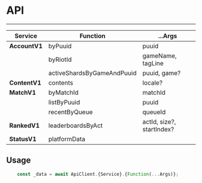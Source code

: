 # API

-----------

| Service       | Function                   | ...Args                   |
| ------------- | -------------------------- | ------------------------- |
| **AccountV1** | byPuuid                    | puuid                     |
|               | byRiotId                   | gameName, tagLine         |
|               | activeShardsByGameAndPuuid | puuid, game?              |
| **ContentV1** | contents                   | locale?                   |
| **MatchV1**   | byMatchId                  | matchId                   |
|               | listByPuuid                | puuid                     |
|               | recentByQueue              | queueId                   |
| **RankedV1**  | leaderboardsByAct          | actId, size?, startIndex? |
| **StatusV1**  | platformData               |                           |

## Usage

```typescript
    const _data = await ApiClient.{Service}.{Function(...Args)};
```